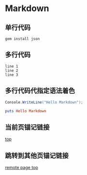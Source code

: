 <a name="top">Markdown</a>
==========================

单行代码
--------

`gem install json`

多行代码
--------

```
line 1
line 2
line 3
```

多行代码代指定语法着色
----------------------

```C#
Console.WriteLine("Hello Markdown");
```

```Ruby
puts Hello Markdown
```

当前页锚记链接
--------------

[top](#top)

跳转到其他页锚记链接
--------------------

[remote page top](http://url#top)
